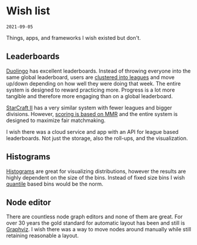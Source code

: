 # Wish list
`2021-09-05`

Things, apps, and frameworks I wish existed but don't.

## Leaderboards

[Duolingo](https://www.duolingo.com) has excellent leaderboards. Instead of throwing everyone into the same global leaderboard, users are [clustered into leagues](https://happilyevertravels.com/duolingo-leagues-explained/) and move up/down depending on how well they were doing that week. The entire system is designed to reward practicing more. Progress is a lot more tangible and therefore more engaging than on a global leaderboard.

[StarCraft II](https://starcraft2.com) has a very similar system with fewer leagues and bigger divisions. However, [scoring is based on MMR](https://liquipedia.net/starcraft2/Battle.net_Leagues) and the entire system is designed to maximize fair matchmaking.

I wish there was a cloud service and app with an API for league based leaderboards. Not just the storage, also the roll-ups, and the visualization.

## Histograms

[Histograms](https://en.wikipedia.org/wiki/Histogram) are great for visualizing distributions, however the results are highly dependent on the size of the bins. Instead of fixed size bins I wish [quantile](https://en.wikipedia.org/wiki/Quantile) based bins would be the norm.

## Node editor

There are countless node graph editors and none of them are great. For over 30 years the gold standard for automatic layout has been and still is [Graphviz](https://graphviz.org/). I wish there was a way to move nodes around manually while still retaining reasonable a layout.
